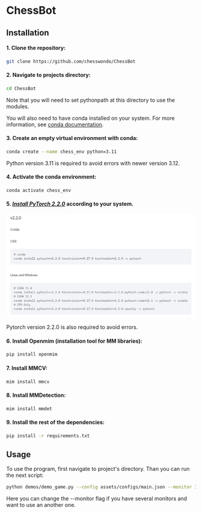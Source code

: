 # ChessBot

## Installation

#### 1. Clone the repository:
```bash
git clone https://github.com/chesswondo/ChessBot
```

#### 2. Navigate to projects directory:
```bash
cd ChessBot
```

Note that you will need to set pythonpath at this directory to use the modules.

You will also need to have conda installed on your system.
For more information, see
[conda documentation](https://docs.conda.io/projects/conda/en/latest/user-guide/install/).

#### 3. Create an empty virtual environment with conda:
```bash
conda create --name chess_env python=3.11
```

Python version 3.11 is required to avoid errors with newer version 3.12.

#### 4. Activate the conda environment:
```bash
conda activate chess_env
```

#### 5. _[Install PyTorch 2.2.0](https://pytorch.org/get-started/previous-versions/#v220)_ according to your system.
[![link](assets/readme_images/pytorch_installation.png)](https://pytorch.org/get-started/previous-versions/#v220)

Pytorch version 2.2.0 is also required to avoid errors.

#### 6. Install Openmim (installation tool for MM libraries):
```bash
pip install openmim
```

#### 7. Install **MMCV**:
```bash
mim install mmcv
```

#### 8. Install **MMDetection**:

```bash
mim install mmdet
```

#### 9. Install the rest of the dependencies:
```bash
pip install -r requirements.txt
```

## Usage
To use the program, first navigate to project's directory. Than you can run the next script:
```bash
python demos/demo_game.py --config assets/configs/main.json --monitor 1
```
Here you can change the --monitor flag if you have several monitors and want to use an another one.
